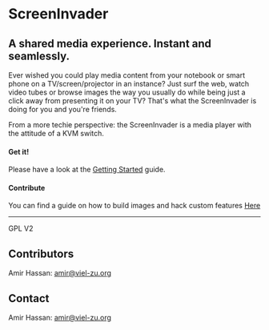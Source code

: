 # ScreenInvader
## A shared media experience. Instant and seamlessly.

Ever wished you could play media content from your notebook or smart phone on a TV/screen/projector in an instance?
Just surf the web, watch video tubes or browse images the way you usually do while being just a click away from presenting it on your TV?
That's what the ScreenInvader is doing for you and you're friends.

From a more techie perspective: the ScreenInvader is a media player with the attitude of a KVM switch.

#### Get it! #####

Please have a look at the [Getting Started](https://github.com/Metalab/ScreenInvader/wiki/Getting-Started) guide.

#### Contribute #####

You can find a guide on how to build images and hack custom features [Here](https://github.com/Metalab/ScreenInvader/wiki/Hacking)

-------

GPL V2


Contributors
-----------

Amir Hassan: <amir@viel-zu.org>

Contact
-------

Amir Hassan: <amir@viel-zu.org>

